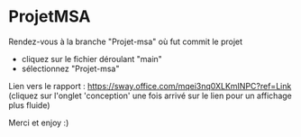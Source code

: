 # ProjetMSA

Rendez-vous à la branche "Projet-msa" où fut commit le projet 
- cliquez sur le fichier déroulant "main"
- sélectionnez "Projet-msa"

Lien vers le rapport : https://sway.office.com/mqei3nq0XLKmINPC?ref=Link  (cliquez sur l'onglet 'conception' une fois arrivé sur le lien pour un affichage plus fluide)

Merci et enjoy :)
